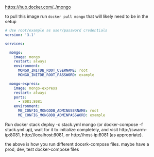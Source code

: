 https://hub.docker.com/_/mongo

to pull this image run `docker pull mongo`
that will likely need to be in the setup

```yaml
# Use root/example as user/password credentials
version: '3.1'

services:

  mongo:
    image: mongo
    restart: always
    environment:
      MONGO_INITDB_ROOT_USERNAME: root
      MONGO_INITDB_ROOT_PASSWORD: example

  mongo-express:
    image: mongo-express
    restart: always
    ports:
      - 8081:8081
    environment:
      ME_CONFIG_MONGODB_ADMINUSERNAME: root
      ME_CONFIG_MONGODB_ADMINPASSWORD: example
```

Run docker stack deploy -c stack.yml mongo (or docker-compose -f stack.yml up), wait for it to initialize completely, and visit http://swarm-ip:8081, http://localhost:8081, or http://host-ip:8081 (as appropriate).

the above is how you run different docerk-compose files. maybe have a prod, dev, test docker-compose files
